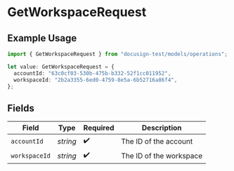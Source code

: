 # GetWorkspaceRequest

## Example Usage

```typescript
import { GetWorkspaceRequest } from "docusign-test/models/operations";

let value: GetWorkspaceRequest = {
  accountId: "63c0cf03-530b-475b-b332-52f1cc011952",
  workspaceId: "2b2a3355-6ed0-4759-8e5a-6b52716a86f4",
};
```

## Fields

| Field                   | Type                    | Required                | Description             |
| ----------------------- | ----------------------- | ----------------------- | ----------------------- |
| `accountId`             | *string*                | :heavy_check_mark:      | The ID of the account   |
| `workspaceId`           | *string*                | :heavy_check_mark:      | The ID of the workspace |